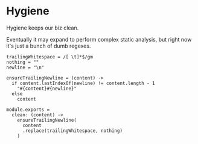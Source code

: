Hygiene
=======

Hygiene keeps our biz clean.

Eventually it may expand to perform complex static analysis, but right now it's
just a bunch of dumb regexes.

    trailingWhitespace = /[ \t]*$/gm
    nothing = ""
    newline = "\n"

    ensureTrailingNewline = (content) ->
      if content.lastIndexOf(newline) != content.length - 1
        "#{content}#{newline}"
      else
        content

    module.exports =
      clean: (content) ->
        ensureTrailingNewline(
          content
          .replace(trailingWhitespace, nothing)
        )
